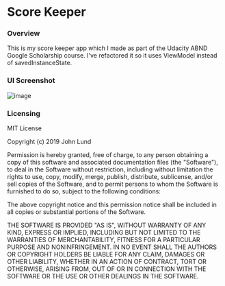 # **Score Keeper**

### **Overview**

This is my score keeper app which I made as part of the Udacity ABND Google Scholarship course.  I've refactored it so it uses ViewModel instead of savedInstanceState. 

### **UI Screenshot**

![image](https://user-images.githubusercontent.com/36385109/54090673-72067480-436e-11e9-89a9-aedcb04de4a7.png)


### **Licensing**

MIT License

Copyright (c) 2019 John Lund

Permission is hereby granted, free of charge, to any person obtaining a copy of this software and associated documentation files (the "Software"), to deal in the Software without restriction, including without limitation the rights to use, copy, modify, merge, publish, distribute, sublicense, and/or sell copies of the Software, and to permit persons to whom the Software is furnished to do so, subject to the following conditions:

The above copyright notice and this permission notice shall be included in all copies or substantial portions of the Software.

THE SOFTWARE IS PROVIDED "AS IS", WITHOUT WARRANTY OF ANY KIND, EXPRESS OR IMPLIED, INCLUDING BUT NOT LIMITED TO THE WARRANTIES OF MERCHANTABILITY, FITNESS FOR A PARTICULAR PURPOSE AND NONINFRINGEMENT. IN NO EVENT SHALL THE AUTHORS OR COPYRIGHT HOLDERS BE LIABLE FOR ANY CLAIM, DAMAGES OR OTHER LIABILITY, WHETHER IN AN ACTION OF CONTRACT, TORT OR OTHERWISE, ARISING FROM, OUT OF OR IN CONNECTION WITH THE SOFTWARE OR THE USE OR OTHER DEALINGS IN THE SOFTWARE.





